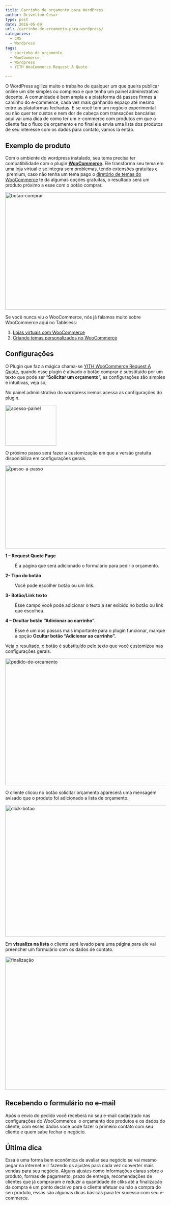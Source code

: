 ```yaml
---
title: Carrinho de orçamento para WordPress
author: Orivelton Cesar
type: post
date: 2016-05-09
url: /carrinho-de-orcamento-para-wordpress/
categories:
  - CMS
  - Wordpress
tags:
  - carrinho de orçamento
  - WooCommerce
  - Wordpress
  - YITH WooCommerce Request A Quote

---
```

O WordPress agiliza muito o trabalho de qualquer um que queira publicar online um site simples ou complexo e que tenha um painel administrativo decente. A comunidade é bem ampla e a plataforma dá passos firmes a caminho do e-commerce, cada vez mais ganhando espaço até mesmo entre as plataformas fechadas. E se você tem um negócio experimental ou não quer ter custos e nem dor de cabeça com transações bancárias, aqui vai uma dica de como ter um e-commerce com produtos em que o cliente faz o fluxo de orçamento e no final ele envia uma lista dos produtos de seu interesse com os dados para contato, vamos lá então.

## Exemplo de produto

Com o ambiente do wordpress instalado, seu tema precisa ter compatibilidade com o plugin **<a href="https://br.wordpress.org/plugins/woocommerce/screenshots/" target="_blank">WooCommerce</a>**. Ele transforma seu tema em uma loja virtual e se integra sem problemas, tendo extensões gratuitas e  premium, caso não tenha um tema pago o <a href="https://wordpress.org/themes/author/woothemes/" target="_blank">diretório de temas do WooCommerce</a> te da algumas opções gratuitas, o resultado será um produto próximo a esse com o botão comprar.

<img class="alignnone  wp-image-53980" src="http://tableless.com.br/wp-content/uploads/2016/05/botao-comprar.png" alt="botao-comprar" width="643" height="368" />

Se você nunca viu o WooCommerce, nós já falamos muito sobre WooCommerce aqui no Tableless:

  1. [Lojas virtuais com WooCommerce][1]
  2. [Criando temas personalizados no WooCommerce][2]

## Configurações

O Plugin que faz a mágica chama-se <a href="https://wordpress.org/plugins/yith-woocommerce-request-a-quote/" target="_blank">YITH WooCommerce Request A Quote</a>, quando esse plugin é ativado o botão comprar é substituído por um texto que pode ser &#8220;**Solicitar um orçamento**&#8220;, as configurações são simples e intuitivas, veja só;

No painel administrativo do wordpress iremos acessa as configurações do plugin.

<img class="alignnone size-full wp-image-53982" src="http://tableless.com.br/wp-content/uploads/2016/05/acesso-painel.png" alt="acesso-painel" width="160" height="127" />

O próximo passo será fazer a customização em que a versão gratuita disponibiliza em configurações gerais.

<img class="alignnone  wp-image-53984" src="http://tableless.com.br/wp-content/uploads/2016/05/passo-a-passo.png" alt="passo-a-passo" width="745" height="260" />

**1 &#8211; Request Quote Page**

<p style="padding-left: 30px">
  É a página que será adicionado o formulário para pedir o orçamento.
</p>

**2- Tipo do botão**

<p style="padding-left: 30px">
  Você pode escolher botão ou um link.
</p>

**3- Botão/Link texto**

<p style="padding-left: 30px">
  Esse campo você pode adicionar o texto a ser exibido no botão ou link que escolheu.
</p>

**4 &#8211; Ocultar botão &#8220;Adicionar ao carrinho&#8221;.**

<p style="padding-left: 30px">
  Esse é um dos passos mais importante para o plugin funcionar, marque a opção <strong>Ocultar botão &#8220;Adicionar ao carrinho&#8221;.</strong>
</p>

Veja o resultado, o botão é substituído pelo texto que você customizou nas configurações gerais.

<img class="alignnone  wp-image-53985" src="http://tableless.com.br/wp-content/uploads/2016/05/pedido-de-orcamento.png" alt="pedido-de-orcamento" width="653" height="397" />

O cliente clicou no botão solicitar orçamento aparecerá uma mensagem avisado que o produto foi adicionado a lista de orçamento.

<img class="alignnone size-full wp-image-53986" src="http://tableless.com.br/wp-content/uploads/2016/05/click-botao.png" alt="click-botao" width="644" height="412" />

Em **visualiza na lista** o cliente será levado para uma página para ele vai preencher um formulário com os dados de contato.

<img class="alignnone  wp-image-53987" src="http://tableless.com.br/wp-content/uploads/2016/05/finalização.png" alt="finalização" width="748" height="417" />

## Recebendo o formulário no e-mail

Após o envio do pedido você receberá no seu e-mail cadastrado nas configurações do WooCommerce  o orçamento dos produtos e os dados do cliente, com esses dados você pode fazer o primeiro contato com seu cliente e quem sabe fechar o negócio.

## Última dica

Essa é uma forma bem econômica de avaliar seu negócio se vai mesmo pegar na internet e ir fazendo os ajustes para cada vez converter mais vendas para seu negócio. Alguns ajustes como informações claras sobre o produto, formas de pagamento, prazo de entrega, recomendações de clientes que já compraram e reduzir a quantidade de cliks até a finalização da compra é um ponto decisivo para o cliente efetuar ou não a compra do seu produto, essas são algumas dicas básicas para ter sucesso com seu e-commerce.

 [1]: http://tableless.com.br/lojas-virtuais-com-woocommerce/
 [2]: http://tableless.com.br/lojas-virtuais-com-woocommerce-ii-criando-temas-personalizados/